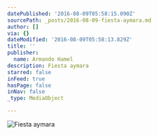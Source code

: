 ```yaml
---
datePublished: '2016-08-09T05:58:15.090Z'
sourcePath: _posts/2016-08-09-fiesta-aymara.md
author: []
via: {}
dateModified: '2016-08-09T05:58:13.829Z'
title: ''
publisher:
  name: Armando Hamel
description: Fiesta aymara
starred: false
inFeed: true
hasPage: false
inNav: false
_type: MediaObject

---
```

![Fiesta aymara](https://the-grid-user-content.s3-us-west-2.amazonaws.com/7f84633f-18e8-47f1-b3d9-dce126767f54.jpg)